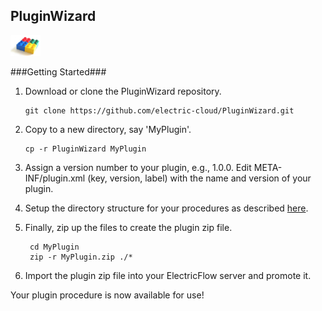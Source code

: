 ## PluginWizard ##

<img src="plugin-builder-logo.jpg" width="48">

###Getting Started###
1. Download or clone the PluginWizard repository.

    ```
	git clone https://github.com/electric-cloud/PluginWizard.git
    ```

2. Copy to a new directory, say 'MyPlugin'.

    ```
	cp -r PluginWizard MyPlugin
    ```

3. Assign a version number to your plugin, e.g., 1.0.0. Edit
    META-INF/plugin.xml (key, version, label) with the name and version
    of your plugin.    

4. Setup the directory structure for your procedures as described [here][1].

5. Finally, zip up the files to create the plugin zip file.

    ```
	 cd MyPlugin
	 zip -r MyPlugin.zip ./*
    ```

6. Import the plugin zip file into your ElectricFlow server and promote it.  
     
Your plugin procedure is now available for use!

[1]: https://github.com/electric-cloud/Patterns/tree/master/LightningTalks/PluginWizard
